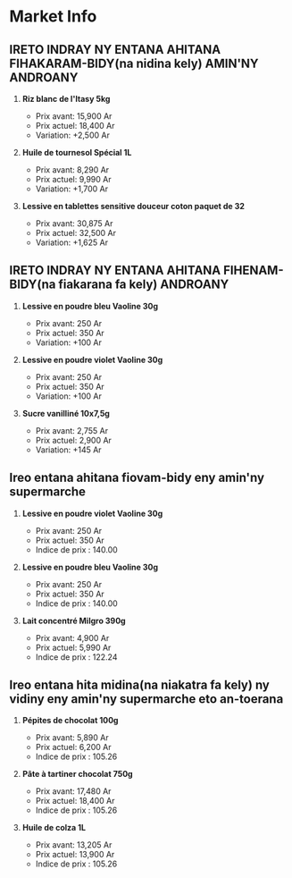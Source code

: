 # Market Info

## IRETO INDRAY NY ENTANA AHITANA FIHAKARAM-BIDY(na nidina kely) AMIN'NY ANDROANY

1. **Riz blanc de l'Itasy 5kg**
   - Prix avant: 15,900 Ar
   - Prix actuel: 18,400 Ar
   - Variation: +2,500 Ar

2. **Huile de tournesol Spécial 1L**
   - Prix avant: 8,290 Ar
   - Prix actuel: 9,990 Ar
   - Variation: +1,700 Ar

3. **Lessive en tablettes sensitive douceur coton paquet de 32**
   - Prix avant: 30,875 Ar
   - Prix actuel: 32,500 Ar
   - Variation: +1,625 Ar

## IRETO INDRAY NY ENTANA AHITANA FIHENAM-BIDY(na fiakarana fa kely) ANDROANY

1. **Lessive en poudre bleu Vaoline 30g**
   - Prix avant: 250 Ar
   - Prix actuel: 350 Ar
   - Variation: +100 Ar

2. **Lessive en poudre violet Vaoline 30g**
   - Prix avant: 250 Ar
   - Prix actuel: 350 Ar
   - Variation: +100 Ar

3. **Sucre vanilliné 10x7,5g**
   - Prix avant: 2,755 Ar
   - Prix actuel: 2,900 Ar
   - Variation: +145 Ar

## Ireo entana ahitana fiovam-bidy eny amin'ny supermarche

1. **Lessive en poudre violet Vaoline 30g**
   - Prix avant: 250 Ar
   - Prix actuel: 350 Ar
   - Indice de prix : 140.00

2. **Lessive en poudre bleu Vaoline 30g**
   - Prix avant: 250 Ar
   - Prix actuel: 350 Ar
   - Indice de prix : 140.00

3. **Lait concentré Milgro 390g**
   - Prix avant: 4,900 Ar
   - Prix actuel: 5,990 Ar
   - Indice de prix : 122.24

## Ireo entana hita midina(na niakatra fa kely) ny vidiny eny amin'ny supermarche eto an-toerana

1. **Pépites de chocolat 100g**
   - Prix avant: 5,890 Ar
   - Prix actuel: 6,200 Ar
   - Indice de prix : 105.26

2. **Pâte à tartiner chocolat 750g**
   - Prix avant: 17,480 Ar
   - Prix actuel: 18,400 Ar
   - Indice de prix : 105.26

3. **Huile de colza 1L**
   - Prix avant: 13,205 Ar
   - Prix actuel: 13,900 Ar
   - Indice de prix : 105.26

